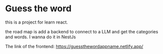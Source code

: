 # Guess the word

this is a project for learn react.

the road map is add a backend to connect to a LLM and get the categories and words.
I wanna do it in NestJs

The link of the frontend: https://guessthewordappname.netlify.app/
